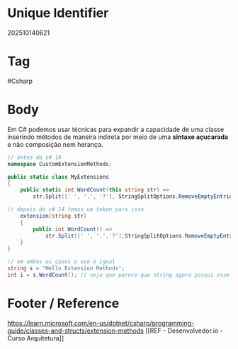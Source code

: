 # Unique Identifier
202510140621

# Tag
#Csharp 

# Body
Em C# podemos usar técnicas para expandir a capacidade de uma classe inserindo métodos de maneira indireta por meio de uma **sintaxe açucarada** e não composição nem herança.

```csharp
// antes do c# 14
namespace CustomExtensionMethods;

public static class MyExtensions
{
    public static int WordCount(this string str) =>
        str.Split([' ', '.', '?'], StringSplitOptions.RemoveEmptyEntries).Length;

// depois do c# 14 temos um token para isso
    extension(string str)
    {
        public int WordCount() =>
            str.Split([' ', '.','?'],StringSplitOptions.RemoveEmptyEntries).Length;
    }
}

// em ambos os casos o uso e igual
string s = "Hello Extension Methods";
int i = s.WordCount(); // veja que parece que string agora possui esse metodo
```


# Footer / Reference
https://learn.microsoft.com/en-us/dotnet/csharp/programming-guide/classes-and-structs/extension-methods
[[REF - Desenvolvedor.io - Curso Arquitetura]]